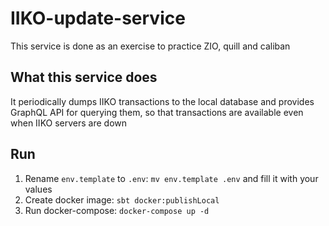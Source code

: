 # IIKO-update-service

This service is done as an exercise to practice ZIO, quill and caliban

## What this service does

It periodically dumps IIKO transactions to the local database
and provides GraphQL API for querying them, so that transactions are available even when IIKO servers are down

## Run

1. Rename `env.template` to `.env`: `mv env.template .env` and fill it with your values
2. Create docker image: `sbt docker:publishLocal`
3. Run docker-compose: `docker-compose up -d`
